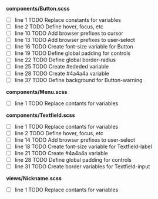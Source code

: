 **components/Button.scss**
- [ ] line 1   TODO  Replace constants for variables
- [ ] line 2   TODO  Define hover, focus, etc
- [ ] line 10  TODO  Add browser prefixes to cursor
- [ ] line 13  TODO  Add browser prefixes to user-select
- [ ] line 16  TODO  Create font-size variable for Button
- [ ] line 19  TODO  Define global padding for controls
- [ ] line 22  TODO  Define global border-radius
- [ ] line 25  TODO  Create #ededed variable
- [ ] line 28  TODO  Create #4a4a4a variable
- [ ] line 37  TODO  Define background for Button-warning

**components/Menu.scss**
- [ ] line 1   TODO  Replace contants for variables

**components/Textfield.scss**
- [ ] line 1   TODO  Replace contants for variables
- [ ] line 2   TODO  Define hover, focus, etc
- [ ] line 14  TODO  Add browser prefixes to user-select
- [ ] line 18  TODO  Create font-size variable for Textfield-label
- [ ] line 21  TODO  Create #4a4a4a variable
- [ ] line 28  TODO  Define global padding for controls
- [ ] line 31  TODO  Create border variables for Textfield-input

**views/Nickname.scss**
- [ ] line 1   TODO  Replace contants for variables
